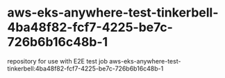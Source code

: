 # aws-eks-anywhere-test-tinkerbell-4ba48f82-fcf7-4225-be7c-726b6b16c48b-1
repository for use with E2E test job aws-eks-anywhere-test-tinkerbell:4ba48f82-fcf7-4225-be7c-726b6b16c48b-1
